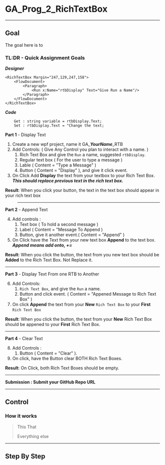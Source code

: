 # GA_Prog_2_RichTextBox
---
## Goal
The goal here is to 

### TL:DR - Quick Assignment Goals

***Designer***
```
<RichTextBox Margin="247,129,247,158">
    <FlowDocument>
        <Paragraph>
            <Run x:Name="rtbDisplay" Text="Give Run a Name"/>
        </Paragraph>
    </FlowDocument>
</RichTextBox>
```

***Code***
```
    Get : string variable = rtbDisplay.Text;
    Set : rtbDisplay.Text = "Change the text;
```

**Part 1** - Display Text
1. Create a new wpf project, name it GA_***YourName***_RTB
2. Add Controls: ( Give Any Control you plan to interact with a name. )   
    1. Rich Text Box and give the `Run` a name, suggested `rtbDisplay`.
    2. Regular text box ( For the user to type a message )
    3. Lable ( Content = "Type a Message" )
    4. Button ( Content = "Display" ), and give it click event.
3. On Click Add **Display** the text from your textbox to your Rich Text Box.  
***This should replace previous text in the rich text box.***  

**Result**: When you click your button, the text in the text box should appear in your rich text box


> --- 
**Part 2**  - Append Text
>
4. Add controls :
    1. Text box ( To hold a second message )
    2. Label ( Content = "Message To Append )
    3. Button, give it another event.( Content = "Append" )
5. On Click have the Text from your new text box **Append** to the text box.  
***Append means add onto, +=***

**Result**: When you click the button, the text from you new text box should be **Added** to the Rich Text Box. Not Replace it.

---
**Part 3**  - Display Text From one RTB to Another

6. Add Controls:
    1. `Rich Text Box`, and give the `Run` a name.
    2. Button and click event. ( Content = "Appened Message to Rich Text Box" )
7. On click **Append** the text from your **New** `Rich Text Box` to your **First** `Rich Text Box`

**Result**: When you click the button, the text from your **New** Rich Text Box should be appened to your **First** Rich Text Box.

 ---
**Part 4**  - Clear Text

8. Add Controls : 
    1. Button ( Content = "Clear" ).
9. On click, have the Button clear BOTH Rich Text Boxes.

**Result**: On Click, both Rich Text Boxes should be empty.

---

**Submission : Submit your GitHub Repo URL**

---
## Control

### How it works

> This
> That
>
> Everything else


---
## Step By Step
